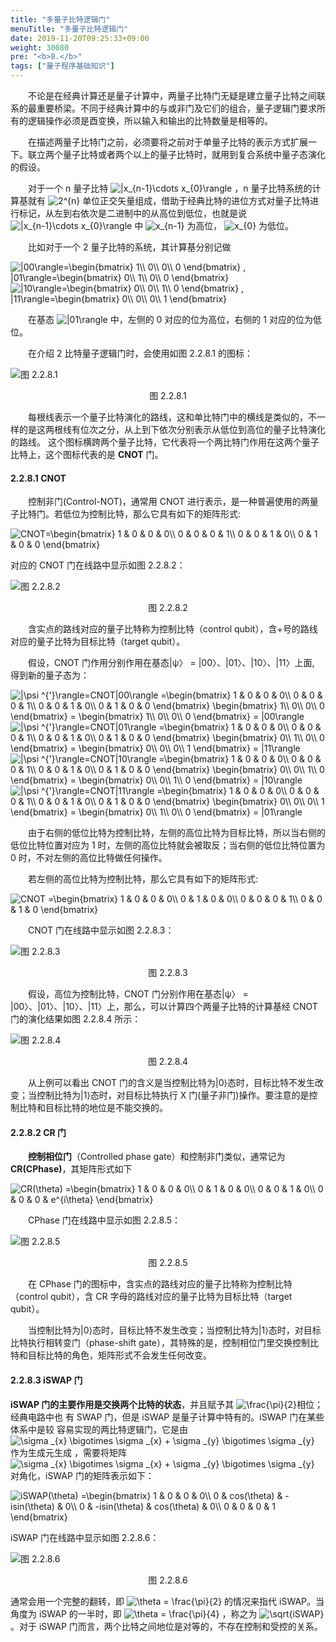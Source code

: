 ```yaml
---
title: "多量子比特逻辑门"
menuTitle: "多量子比特逻辑门"
date: 2019-11-20T09:25:33+09:00
weight: 30080
pre: "<b>8.</b>"
tags: ["量子程序基础知识"]
---
```


&emsp;&emsp;不论是在经典计算还是量子计算中，两量子比特门无疑是建立量子比特之间联系的最重要桥梁。不同于经典计算中的与或非门及它们的组合，量子逻辑门要求所有的逻辑操作必须是酉变换，所以输入和输出的比特数量是相等的。

&emsp;&emsp;在描述两量子比特门之前，必须要将之前对于单量子比特的表示方式扩展一下。联立两个量子比特或者两个以上的量子比特时，就用到复合系统中量子态演化的假设。

&emsp;&emsp;对于一个 n 量子比特
<img src="https://latex.codecogs.com/gif.latex?\inline&space;\dpi{120}&space;|x_{n-1}\cdots&space;x_{0}\rangle" title="|x_{n-1}\cdots x_{0}\rangle" style="margin: auto; display: inline;"/>
，n 量子比特系统的计算基就有
<img src="https://latex.codecogs.com/gif.latex?\inline&space;\dpi{120}&space;2^{n}" title="2^{n}" style="margin: auto; display: inline;"/>
单位正交矢量组成，借助于经典比特的进位方式对量子比特进行标记，从左到右依次是二进制中的从高位到低位，也就是说
<img src="https://latex.codecogs.com/gif.latex?\inline&space;\dpi{120}&space;|x_{n-1}\cdots&space;x_{0}\rangle" title="|x_{n-1}\cdots x_{0}\rangle" style="margin: auto; display: inline;"/>
中
<img src="https://latex.codecogs.com/gif.latex?\inline&space;\dpi{120}&space;x_{n-1}" title="x_{n-1}" style="margin: auto; display: inline;"/>
为高位，
<img src="https://latex.codecogs.com/gif.latex?\inline&space;\dpi{120}&space;x_{0}" title="x_{0}" style="margin: auto; display: inline;"/>
为低位。

&emsp;&emsp;比如对于一个 2 量子比特的系统，其计算基分别记做

<img src="https://latex.codecogs.com/gif.latex?\inline&space;\dpi{150}&space;|00\rangle=\begin{bmatrix}&space;1\\&space;0\\&space;0\\&space;0&space;\end{bmatrix}&space;,&space;|01\rangle=\begin{bmatrix}&space;0\\&space;1\\&space;0\\&space;0&space;\end{bmatrix}" title="|00\rangle=\begin{bmatrix} 1\\ 0\\ 0\\ 0 \end{bmatrix} , |01\rangle=\begin{bmatrix} 0\\ 1\\ 0\\ 0 \end{bmatrix}" />
  
<img src="https://latex.codecogs.com/gif.latex?\inline&space;\dpi{150}&space;|10\rangle=\begin{bmatrix}&space;0\\&space;0\\&space;1\\&space;0&space;\end{bmatrix}&space;,&space;|11\rangle=\begin{bmatrix}&space;0\\&space;0\\&space;0\\&space;1&space;\end{bmatrix}" title="|10\rangle=\begin{bmatrix} 0\\ 0\\ 1\\ 0 \end{bmatrix} , |11\rangle=\begin{bmatrix} 0\\ 0\\ 0\\ 1 \end{bmatrix}" />


&emsp;&emsp;在基态
<img src="https://latex.codecogs.com/gif.latex?\inline&space;\dpi{120}&space;|01\rangle" title="|01\rangle" style="margin: auto; display: inline;"/>
中，左侧的 0 对应的位为高位，右侧的 1 对应的位为低位。

&emsp;&emsp;在介绍 2 比特量子逻辑门时，会使用如图 2.2.8.1 的图标：

![图 2.2.8.1](/images/图%202.2.8.1.png)

<div align=center>图 2.2.8.1</div>

&emsp;&emsp;每根线表示一个量子比特演化的路线，这和单比特门中的横线是类似的，不一样的是这两根线有位次之分，从上到下依次分别表示从低位到高位的量子比特演化的路线。
这个图标横跨两个量子比特，它代表将一个两比特门作用在这两个量子比特上，这个图标代表的是 **CNOT** 门。

#### 2.2.8.1 CNOT

&emsp;&emsp;控制非门(Control-NOT)，通常用 CNOT 进行表示，是一种普遍使用的两量子比特门。若低位为控制比特，那么它具有如下的矩阵形式:

<img src="https://latex.codecogs.com/gif.latex?\inline&space;\dpi{150}&space;CNOT=\begin{bmatrix}&space;1&space;&&space;0&space;&&space;0&space;&&space;0\\&space;0&space;&&space;0&space;&&space;0&space;&&space;1\\&space;0&space;&&space;0&space;&&space;1&space;&&space;0\\&space;0&space;&&space;1&space;&&space;0&space;&&space;0&space;\end{bmatrix}" title="CNOT=\begin{bmatrix} 1 & 0 & 0 & 0\\ 0 & 0 & 0 & 1\\ 0 & 0 & 1 & 0\\ 0 & 1 & 0 & 0 \end{bmatrix}" />

对应的 CNOT 门在线路中显示如图 2.2.8.2：

![图 2.2.8.2](/images/图%202.2.8.2.png)

<div align=center>图 2.2.8.2</div>

&emsp;&emsp;含实点的路线对应的量子比特称为控制比特（control qubit），含+号的路线对应的量子比特为目标比特（target qubit）。

&emsp;&emsp;假设，CNOT 门作用分别作用在基态|ψ〉 = |00〉、|01〉、|10〉、|11〉上面, 得到新的量子态为：

<img src="https://latex.codecogs.com/gif.latex?\inline&space;\dpi{150}&space;|\psi&space;^{'}\rangle=CNOT|00\rangle&space;=\begin{bmatrix}&space;1&space;&&space;0&space;&&space;0&space;&&space;0\\&space;0&space;&&space;0&space;&&space;0&space;&&space;1\\&space;0&space;&&space;0&space;&&space;1&space;&&space;0\\&space;0&space;&&space;1&space;&&space;0&space;&&space;0&space;\end{bmatrix}&space;\begin{bmatrix}&space;1\\&space;0\\&space;0\\&space;0&space;\end{bmatrix}&space;=&space;\begin{bmatrix}&space;1\\&space;0\\&space;0\\&space;0&space;\end{bmatrix}&space;=&space;|00\rangle" title="|\psi ^{'}\rangle=CNOT|00\rangle =\begin{bmatrix} 1 & 0 & 0 & 0\\ 0 & 0 & 0 & 1\\ 0 & 0 & 1 & 0\\ 0 & 1 & 0 & 0 \end{bmatrix} \begin{bmatrix} 1\\ 0\\ 0\\ 0 \end{bmatrix} = \begin{bmatrix} 1\\ 0\\ 0\\ 0 \end{bmatrix} = |00\rangle" />
<img src="https://latex.codecogs.com/gif.latex?\inline&space;\dpi{150}&space;|\psi&space;^{'}\rangle=CNOT|01\rangle&space;=\begin{bmatrix}&space;1&space;&&space;0&space;&&space;0&space;&&space;0\\&space;0&space;&&space;0&space;&&space;0&space;&&space;1\\&space;0&space;&&space;0&space;&&space;1&space;&&space;0\\&space;0&space;&&space;1&space;&&space;0&space;&&space;0&space;\end{bmatrix}&space;\begin{bmatrix}&space;0\\&space;1\\&space;0\\&space;0&space;\end{bmatrix}&space;=&space;\begin{bmatrix}&space;0\\&space;0\\&space;0\\&space;1&space;\end{bmatrix}&space;=&space;|11\rangle" title="|\psi ^{'}\rangle=CNOT|01\rangle =\begin{bmatrix} 1 & 0 & 0 & 0\\ 0 & 0 & 0 & 1\\ 0 & 0 & 1 & 0\\ 0 & 1 & 0 & 0 \end{bmatrix} \begin{bmatrix} 0\\ 1\\ 0\\ 0 \end{bmatrix} = \begin{bmatrix} 0\\ 0\\ 0\\ 1 \end{bmatrix} = |11\rangle" />
<img src="https://latex.codecogs.com/gif.latex?\inline&space;\dpi{150}&space;|\psi&space;^{'}\rangle=CNOT|10\rangle&space;=\begin{bmatrix}&space;1&space;&&space;0&space;&&space;0&space;&&space;0\\&space;0&space;&&space;0&space;&&space;0&space;&&space;1\\&space;0&space;&&space;0&space;&&space;1&space;&&space;0\\&space;0&space;&&space;1&space;&&space;0&space;&&space;0&space;\end{bmatrix}&space;\begin{bmatrix}&space;0\\&space;0\\&space;1\\&space;0&space;\end{bmatrix}&space;=&space;\begin{bmatrix}&space;0\\&space;0\\&space;1\\&space;0&space;\end{bmatrix}&space;=&space;|10\rangle" title="|\psi ^{'}\rangle=CNOT|10\rangle =\begin{bmatrix} 1 & 0 & 0 & 0\\ 0 & 0 & 0 & 1\\ 0 & 0 & 1 & 0\\ 0 & 1 & 0 & 0 \end{bmatrix} \begin{bmatrix} 0\\ 0\\ 1\\ 0 \end{bmatrix} = \begin{bmatrix} 0\\ 0\\ 1\\ 0 \end{bmatrix} = |10\rangle" />
<img src="https://latex.codecogs.com/gif.latex?\inline&space;\dpi{150}&space;|\psi&space;^{'}\rangle=CNOT|11\rangle&space;=\begin{bmatrix}&space;1&space;&&space;0&space;&&space;0&space;&&space;0\\&space;0&space;&&space;0&space;&&space;0&space;&&space;1\\&space;0&space;&&space;0&space;&&space;1&space;&&space;0\\&space;0&space;&&space;1&space;&&space;0&space;&&space;0&space;\end{bmatrix}&space;\begin{bmatrix}&space;0\\&space;0\\&space;0\\&space;1&space;\end{bmatrix}&space;=&space;\begin{bmatrix}&space;0\\&space;1\\&space;0\\&space;0&space;\end{bmatrix}&space;=&space;|01\rangle" title="|\psi ^{'}\rangle=CNOT|11\rangle =\begin{bmatrix} 1 & 0 & 0 & 0\\ 0 & 0 & 0 & 1\\ 0 & 0 & 1 & 0\\ 0 & 1 & 0 & 0 \end{bmatrix} \begin{bmatrix} 0\\ 0\\ 0\\ 1 \end{bmatrix} = \begin{bmatrix} 0\\ 1\\ 0\\ 0 \end{bmatrix} = |01\rangle" />

&emsp;&emsp;由于右侧的低位比特为控制比特，左侧的高位比特为目标比特，所以当右侧的低位比特位置对应为 1 时，左侧的高位比特就会被取反；当右侧的低位比特位置为 0 时，不对左侧的高位比特做任何操作。

&emsp;&emsp;若左侧的高位比特为控制比特，那么它具有如下的矩阵形式:

<img src="https://latex.codecogs.com/gif.latex?\inline&space;\dpi{150}&space;CNOT&space;=\begin{bmatrix}&space;1&space;&&space;0&space;&&space;0&space;&&space;0\\&space;0&space;&&space;1&space;&&space;0&space;&&space;0\\&space;0&space;&&space;0&space;&&space;0&space;&&space;1\\&space;0&space;&&space;0&space;&&space;1&space;&&space;0&space;\end{bmatrix}" title="CNOT =\begin{bmatrix} 1 & 0 & 0 & 0\\ 0 & 1 & 0 & 0\\ 0 & 0 & 0 & 1\\ 0 & 0 & 1 & 0 \end{bmatrix}" />

&emsp;&emsp;CNOT 门在线路中显示如图 2.2.8.3：

![图 2.2.8.3](/images/图%202.2.8.3.png)

<div align=center>图 2.2.8.3</div>

&emsp;&emsp;假设，高位为控制比特，CNOT 门分别作用在基态|ψ〉 = |00〉、|01〉、|10〉、|11〉上，那么，可以计算四个两量子比特的计算基经 CNOT 门的演化结果如图 2.2.8.4 所示：

![图 2.2.8.4](/images/图%202.2.8.4.png)

<div align=center>图 2.2.8.4</div>

&emsp;&emsp;从上例可以看出 CNOT 门的含义是当控制比特为|0⟩态时，目标比特不发生改变；当控制比特为|1⟩态时，对目标比特执行 X 门(量子非门)操作。要注意的是控制比特和目标比特的地位是不能交换的。

#### 2.2.8.2 CR 门

&emsp;&emsp;**控制相位门**（Controlled phase gate）和控制非门类似，通常记为 **CR(CPhase)**，其矩阵形式如下

<img src="https://latex.codecogs.com/gif.latex?\inline&space;\dpi{150}&space;CR(\theta)&space;=\begin{bmatrix}&space;1&space;&&space;0&space;&&space;0&space;&&space;0\\&space;0&space;&&space;1&space;&&space;0&space;&&space;0\\&space;0&space;&&space;0&space;&&space;1&space;&&space;0\\&space;0&space;&&space;0&space;&&space;0&space;&&space;e^{i\theta}&space;\end{bmatrix}" title="CR(\theta) =\begin{bmatrix} 1 & 0 & 0 & 0\\ 0 & 1 & 0 & 0\\ 0 & 0 & 1 & 0\\ 0 & 0 & 0 & e^{i\theta} \end{bmatrix}" />

&emsp;&emsp;CPhase 门在线路中显示如图 2.2.8.5：

![图 2.2.8.5](/images/图%202.2.8.5.png)

<div align=center>图 2.2.8.5</div>

&emsp;&emsp;在 CPhase 门的图标中，含实点的路线对应的量子比特称为控制比特（control qubit），含 CR 字母的路线对应的量子比特为目标比特（target qubit）。

&emsp;&emsp;当控制比特为|0⟩态时，目标比特不发生改变；当控制比特为|1⟩态时，对目标比特执行相转变门（phase-shift gate），其特殊的是，控制相位门里交换控制比特和目标比特的角色，矩阵形式不会发生任何改变。

#### 2.2.8.3 iSWAP 门

**iSWAP 门的主要作用是交换两个比特的状态**，并且赋予其
<img src="https://latex.codecogs.com/gif.latex?\inline&space;\dpi{120}&space;\frac{\pi}{2}" title="\frac{\pi}{2}" style="margin: auto; display: inline;"/>相位；经典电路中也
有 SWAP 门，但是 iSWAP 是量子计算中特有的。iSWAP 门在某些体系中是较 容易实现的两比特逻辑门，它是由
<img src="https://latex.codecogs.com/gif.latex?\inline&space;\dpi{120}&space;\sigma&space;_{x}&space;\bigotimes&space;\sigma&space;_{x}&space;&plus;&space;\sigma&space;_{y}&space;\bigotimes&space;\sigma&space;_{y}" title="\sigma _{x} \bigotimes \sigma _{x} + \sigma _{y} \bigotimes \sigma _{y}" style="margin: auto; display: inline;"/>
作为生成元生成 ，需要将矩阵
<img src="https://latex.codecogs.com/gif.latex?\inline&space;\dpi{120}&space;\sigma&space;_{x}&space;\bigotimes&space;\sigma&space;_{x}&space;&plus;&space;\sigma&space;_{y}&space;\bigotimes&space;\sigma&space;_{y}" title="\sigma _{x} \bigotimes \sigma _{x} + \sigma _{y} \bigotimes \sigma _{y}" style="margin: auto; display: inline;"/>
对角化，iSWAP 门的矩阵表示如下：

<img src="https://latex.codecogs.com/gif.latex?\inline&space;\dpi{150}&space;iSWAP(\theta)&space;=\begin{bmatrix}&space;1&space;&&space;0&space;&&space;0&space;&&space;0\\&space;0&space;&&space;cos(\theta)&space;&&space;-isin(\theta)&space;&&space;0\\&space;0&space;&&space;-isin(\theta)&space;&&space;cos(\theta)&space;&&space;0\\&space;0&space;&&space;0&space;&&space;0&space;&&space;1&space;\end{bmatrix}" title="iSWAP(\theta) =\begin{bmatrix} 1 & 0 & 0 & 0\\ 0 & cos(\theta) & -isin(\theta) & 0\\ 0 & -isin(\theta) & cos(\theta) & 0\\ 0 & 0 & 0 & 1 \end{bmatrix}" />

iSWAP 门在线路中显示如图 2.2.8.6：

![图 2.2.8.6](/images/图%202.2.8.6.png)

<div align=center>图 2.2.8.6</div>

通常会用一个完整的翻转，即 <img src="https://latex.codecogs.com/gif.latex?\inline&space;\dpi{130}&space;\theta&space;=&space;\frac{\pi}{2}" title="\theta = \frac{\pi}{2}" style="margin: auto; display: inline;"/> 
的情况来指代 iSWAP。当角度为 iSWAP 的一半时，即
<img src="https://latex.codecogs.com/gif.latex?\inline&space;\dpi{130}&space;\theta&space;=&space;\frac{\pi}{4}" title="\theta = \frac{\pi}{4}" style="margin: auto; display: inline;"/>
，称之为
<img src="https://latex.codecogs.com/gif.latex?\inline&space;\dpi{130}&space;\sqrt{iSWAP}" title="\sqrt{iSWAP}" style="margin: auto; display: inline;"/>
。对于 iSWAP 门而言，两个比特之间地位是对等的，不存在控制和受控的关系。